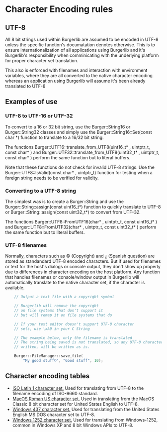 ﻿# Character Encoding rules

## UTF-8

All 8 bit strings used within Burgerlib are assumed to be encoded in UTF-8 unless the specific function's documatation denotes otherwise. This is to ensure internationalization of all applications using Burgerlib and it's Burgerlib's responsibility when comminicating with the underlying platform for proper character set translation.

This also is enforced with filenames and interaction with environment variables, where they are all converted to the native character encoding whereas an application using Burgerlib will assume it's been already translated to UTF-8

## Examples of use

### UTF-8 to UTF-16 or UTF-32

To convert to a 16 or 32 bit string, use the Burger::String16 or Burger::String32 classes and simply use the Burger::String16::Set(const char *) function to translate to a 16/32 bit string.

The functions Burger::UTF16::translate_from_UTF8(uint16_t* , uintptr_t, const char* ) and Burger::UTF32::translate_from_UTF8(uint32_t* , uintptr_t, const char* ) perform the same function but to literal buffers.

Note that these functions do not check for invalid UTF-8 strings. Use the Burger::UTF8::IsValid(const char* , uintptr_t) function for testing when a foreign string needs to be verified for validity.

### Converting to a UTF-8 string

The simplest was is to create a Burger::String and use the Burger::String::assign(const uint16_t*) function to quickly translate to UTF-8 or Burger::String::assign(const uint32_t*) to convert from UTF-32.

The functions Burger::UTF8::FromUTF16(char* , uintptr_t, const uint16_t* ) and Burger::UTF8::FromUTF32(char* , uintptr_t, const uint32_t* ) perform the same function but to literal buffers.

### UTF-8 filenames

Normally, characters such as © (Copyright) and ¿ (Spanish question) are stored as standandard UTF-8 encoded characters. But if used for filenames or text for the host's dialogs or console output, they don't show up properly due to differences in character encoding on the host platform. Any function that handles filenames or console/window output in Burgerlib will automatically translate to the native character set, if the character is available.

```cpp
    // Output a text file with a copyright symbol

    // Burgerlib will remove the copyright
    // on file systems that don't support it
    // but will remap it on file systems that do

    // If your text editor doesn't support UTF-8 character
    // sets, use \xA9 in your C String

    // The example below, only the filename is translated
    // The string being saved is not translated, so any UTF-8 characters
    // written, will be written as is.

    Burger::FileManager::save_file(
        "My good stuff©", "Good stuff", 10);
```

## Character encoding tables

* [ISO Latin 1 character set.](isolatin1.htm) Used for translating from UTF-8 to the filename encoding of ISO-9660 standard.
* [MacOS Roman US character set.](macromanus.htm) Used in translating from the MacOS Classic 8 bit character set for United States English to UTF-8.
* [Windows 437 character set.](windows437.htm) Used for translating from the United States English MS DOS character set to UTF-8.
* [Windows 1252 character set.](windows1252.htm) Used for translating from Windows-1252, common in Windows XP and 8 bit Windows APIs to UTF-8.
